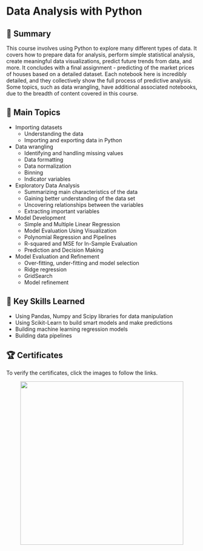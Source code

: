 # Data Analysis with Python

## 📄 Summary 
This course involves using Python to explore many different types of data. It covers how to prepare data for analysis, perform simple statistical analysis, create meaningful data visualizations, predict future trends from data, and more. It concludes with a final assignment - predicting of the market prices of houses based on a detailed dataset. Each notebook here is incredibly detailed, and they collectively show the full process of predictive analysis. Some topics, such as data wrangling, have additional associated notebooks, due to the breadth of content covered in this course. 

## 📑 Main Topics 
- Importing datasets
  - Understanding the data
  - Importing and exporting data in Python
- Data wrangling
  - Identifying and handling missing values
  - Data formatting
  - Data normalization
  - Binning
  - Indicator variables
- Exploratory Data Analysis
  - Summarizing main characteristics of the data
  - Gaining better understanding of the data set
  - Uncovering relationships between the variables
  - Extracting important variables
- Model Development
  - Simple and Multiple Linear Regression
  - Model Evaluation Using Visualization
  - Polynomial Regression and Pipelines
  - R-squared and MSE for In-Sample Evaluation
  - Prediction and Decision Making
- Model Evaluation and Refinement
  - Over-fitting, under-fitting and model selection
  - Ridge regression
  - GridSearch
  - Model refinement


## 🔑 Key Skills Learned 
- Using Pandas, Numpy and Scipy libraries for data manipulation
- Using Scikit-Learn to build smart models and make predictions
- Building machine learning regression models
- Building data pipelines

## 🏆 Certificates 
To verify the certificates, click the images to follow the links.

<p align="middle">
  <a href="https://coursera.org/verify/AGXZCHNLC7QF"><img src="https://github-production-user-asset-6210df.s3.amazonaws.com/83721127/260604627-06cad873-536c-45a5-806f-52b546ace477.png" height="430"></a>
</p>

